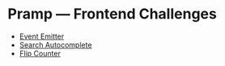 # Pramp — Frontend Challenges

- [Event Emitter](Event%20Emitter)
- [Search Autocomplete](Search%20Autocomplete)
- [Flip Counter](Flip%20Counter)